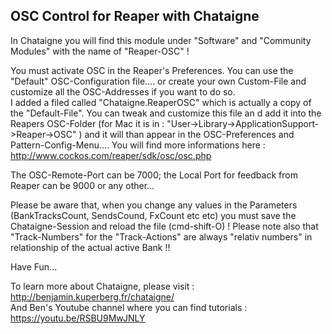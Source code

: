 ## OSC Control for Reaper  with Chataigne
In Chataigne you will find this module under "Software" and "Community Modules" with the name of "Reaper-OSC" !    

 You must activate OSC in the Reaper's Preferences. You can use the "Default" OSC-Configuration file.... or create your own Custom-File and customize all the OSC-Addresses if you want to do so.   
 I added a filed called "Chataigne.ReaperOSC" which is actually a copy of the "Default-File". You can tweak and customize this file an d add it into the Reapers OSC-Folder (for Mac it is in : "User->Library->ApplicationSupport->Reaper->OSC" ) and it will than appear in the OSC-Preferences and Pattern-Config-Menu.... 
 You will find more informations here : http://www.cockos.com/reaper/sdk/osc/osc.php  

The OSC-Remote-Port can be 7000; the Local Port for feedback from Reaper can be 9000 or any other...  

Please be aware that, when you change any values in the Parameters (BankTracksCount, SendsCound, FxCount etc etc) you must save the Chataigne-Session and reload the file (cmd-shift-O) !
Please note also that "Track-Numbers" for the "Track-Actions" are always "relativ numbers" in relationship of the actual active Bank !! 

Have Fun...

To learn more about Chataigne, please visit : http://benjamin.kuperberg.fr/chataigne/    
And Ben's Youtube channel where you can find tutorials : https://youtu.be/RSBU9MwJNLY


